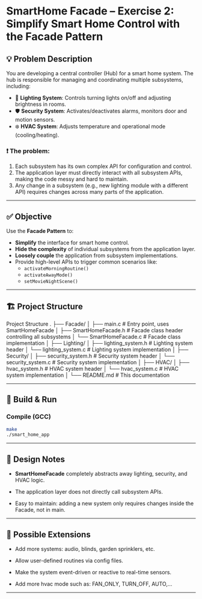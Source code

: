 # SmartHome Facade – Exercise 2: Simplify Smart Home Control with the Facade Pattern

## 💡 Problem Description

You are developing a central controller (Hub) for a smart home system. The hub is responsible for managing and coordinating multiple subsystems, including:

- 🔆 **Lighting System**: Controls turning lights on/off and adjusting brightness in rooms.
- 🛡️ **Security System**: Activates/deactivates alarms, monitors door and motion sensors.
- ❄️ **HVAC System**: Adjusts temperature and operational mode (cooling/heating).

### ❗ The problem:
1. Each subsystem has its own complex API for configuration and control.
2. The application layer must directly interact with all subsystem APIs, making the code messy and hard to maintain.
3. Any change in a subsystem (e.g., new lighting module with a different API) requires changes across many parts of the application.

---

## ✅ Objective

Use the **Facade Pattern** to:
- **Simplify** the interface for smart home control.
- **Hide the complexity** of individual subsystems from the application layer.
- **Loosely couple** the application from subsystem implementations.
- Provide high-level APIs to trigger common scenarios like:
  - `activateMorningRoutine()`
  - `activateAwayMode()`
  - `setMovieNightScene()`

---

## 🏗️ Project Structure

Project Structure
.
├── Facade/
│   ├── main.c                     # Entry point, uses SmartHomeFacade
│   ├── SmartHomeFacade.h         # Facade class header controlling all subsystems
│   └── SmartHomeFacade.c         # Facade class implementation
│
├── Lighting/
│   ├── lighting_system.h         # Lighting system header
│   └── lighting_system.c         # Lighting system implementation
│
├── Security/
│   ├── security_system.h         # Security system header
│   └── security_system.c         # Security system implementation
│
├── HVAC/
│   ├── hvac_system.h             # HVAC system header
│   └── hvac_system.c             # HVAC system implementation
│
└── README.md                     # This documentation


---

## 🔧 Build & Run

### Compile (GCC)

```bash
make
./smart_home_app
```
---

## 📌 Design Notes
- **SmartHomeFacade** completely abstracts away lighting, security, and HVAC logic.

- The application layer does not directly call subsystem APIs.

- Easy to maintain: adding a new system only requires changes inside the Facade, not in main.

---

## 🚀 Possible Extensions
- Add more systems: audio, blinds, garden sprinklers, etc.

- Allow user-defined routines via config files.

- Make the system event-driven or reactive to real-time sensors.

- Add more hvac mode such as: FAN_ONLY, TURN_OFF, AUTO,...

---